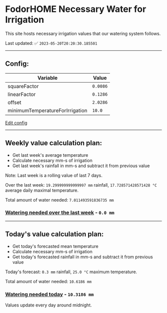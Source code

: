 # FodorHOME Necessary Water for Irrigation

This site hosts necessary irrigation values that our watering system follows.

Last updated: ✅ `2023-05-20T20:20:30.185501`

---

## Config:

| Variable | Value |
|-----|-----|
| squareFactor | `0.0086` |
| linearFactor | `0.1286` |
| offset | `2.0286` |
| minimumTemperatureForIrrigation | `10.0` |

[Edit config](https://github.com/RedyAu/irrigation/edit/main/config.json)

---

## Weekly value calculation plan:
 - Get last week's average temperature
 - Calculate necessary mm-s of irrigation
 - Get last week's rainfall in mm-s and subtract it from previous value

Note: Last week is a rolling value of last 7 days.

Over the last week: `19.299999999999997 mm` rainfall, `17.728571428571428 °C` average daily maximal temperature.

Total amount of water needed: `7.011493591836735 mm`

### [Watering needed over the last week](lastweek.txt) - `0.0 mm`

---

## Today's value calculation plan:
 - Get today's forecasted mean temperature
 - Calculate necessary mm-s of irrigation
 - Get today's forecasted rainfall in mm-s and subtract it from previous value

Today's forecast: `0.3 mm` rainfall, `25.0 °C` maximum temperature.

Total amount of water needed: `10.6186 mm`

### [Watering needed today](today.txt) - `10.3186 mm`

Values update every day around midnight.
